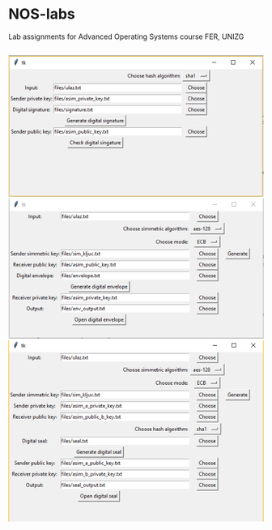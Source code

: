# NOS-labs
Lab assignments for Advanced Operating Systems course FER, UNIZG

##
![Digitalna omotnica](lab2/screenshots/slika1.png)
<br>
![Digitalni potpis](lab2/screenshots/slika2.png)
<br>
![Digitalni pečat](lab2/screenshots/slika3.png)
